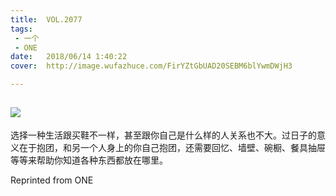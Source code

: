 ```yaml
---
title:	VOL.2077
tags:
 - 一个
 - ONE
date:	2018/06/14 1:40:22
cover:	http://image.wufazhuce.com/FirYZtGbUAD20SEBM6blYwmDWjH3

---
```

![](http://image.wufazhuce.com/FirYZtGbUAD20SEBM6blYwmDWjH3)
---

选择一种生活跟买鞋不一样，甚至跟你自己是什么样的人关系也不大。过日子的意义在于抱团，和另一个人身上的你自己抱团，还需要回忆、墙壁、碗橱、餐具抽屉等等来帮助你知道各种东西都放在哪里。
 
Reprinted from ONE

